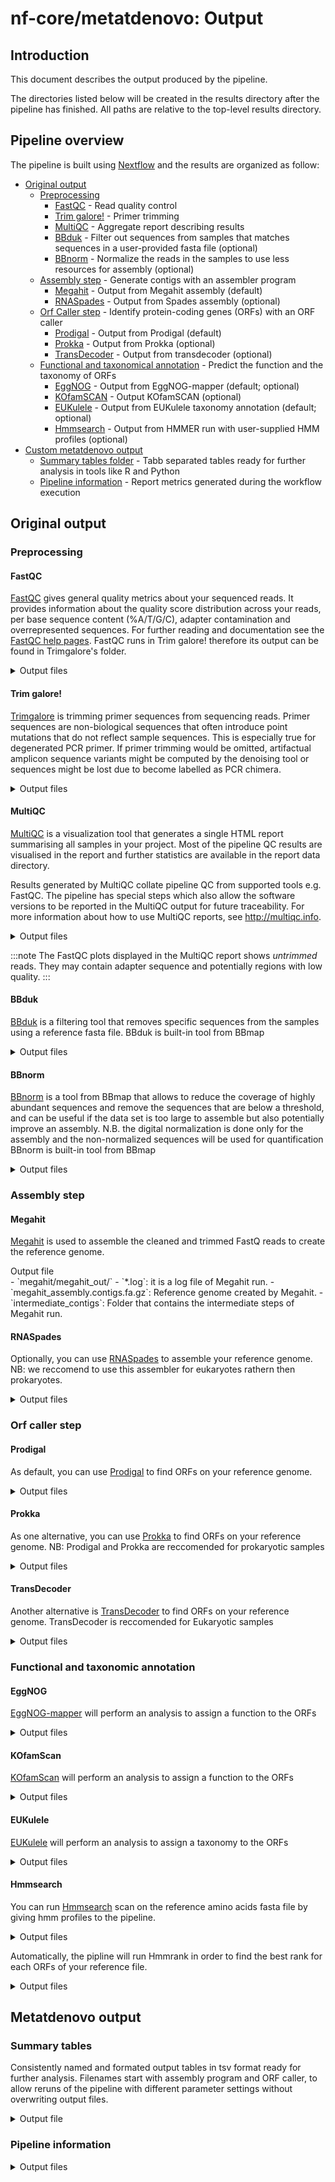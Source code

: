 # nf-core/metatdenovo: Output

## Introduction

This document describes the output produced by the pipeline.

The directories listed below will be created in the results directory after the pipeline has finished.
All paths are relative to the top-level results directory.

## Pipeline overview

The pipeline is built using [Nextflow](https://www.nextflow.io/) and the results are organized as follow:

- [Original output](#original-output) 
  - [Preprocessing](#preprocessing)
    - [FastQC](#fastqc) - Read quality control
    - [Trim galore!](#trim-galore) - Primer trimming
    - [MultiQC](#multiqc) - Aggregate report describing results
    - [BBduk](#bbduk) - Filter out sequences from samples that matches sequences in a user-provided fasta file (optional)
    - [BBnorm](#bbnorm) - Normalize the reads in the samples to use less resources for assembly (optional)
  - [Assembly step](#assembly-step) - Generate contigs with an assembler program
    - [Megahit](#megahit) - Output from Megahit assembly (default)
    - [RNASpades](#rnaspades) - Output from Spades assembly (optional)
  - [Orf Caller step](#orf-caller-step) - Identify protein-coding genes (ORFs) with an ORF caller
    - [Prodigal](#prodigal) - Output from Prodigal (default)
    - [Prokka](#prokka) - Output from Prokka (optional)
    - [TransDecoder](#transdecoder) - Output from transdecoder (optional)
  - [Functional and taxonomical annotation](#functional-and-taxonomical-annotation) - Predict the function and the taxonomy of ORFs
    - [EggNOG](#eggnog) - Output from EggNOG-mapper (default; optional)
    - [KOfamSCAN](#kofamscan) - Output KOfamSCAN (optional)
    - [EUKulele](#eukulele) - Output from EUKulele taxonomy annotation (default; optional)
    - [Hmmsearch](#hmmsearch) - Output from HMMER run with user-supplied HMM profiles (optional)
- [Custom metatdenovo output](#metatdenovo-output)
  - [Summary tables folder](#summary-tables-folder) - Tabb separated tables ready for further analysis in tools like R and Python
  - [Pipeline information](#pipeline-information) - Report metrics generated during the workflow execution


## Original output

### Preprocessing

#### FastQC

[FastQC](http://www.bioinformatics.babraham.ac.uk/projects/fastqc/) gives general quality metrics about your sequenced reads. It provides information about the quality score distribution across your reads, per base sequence content (%A/T/G/C), adapter contamination and overrepresented sequences. For further reading and documentation see the [FastQC help pages](http://www.bioinformatics.babraham.ac.uk/projects/fastqc/Help/). FastQC runs in Trim galore! therefore its output can be found in Trimgalore's folder.

<details markdown="1">
<summary>Output files</summary>

- `trimgalore/fastqc/`
  - `*_fastqc.html`: FastQC report containing quality metrics for your untrimmed raw fastq files.

</details>

#### Trim galore!

[Trimgalore](https://github.com/FelixKrueger/TrimGalore) is trimming primer sequences from sequencing reads. Primer sequences are non-biological sequences that often introduce point mutations that do not reflect sample sequences. This is especially true for degenerated PCR primer. If primer trimming would be omitted, artifactual amplicon sequence variants might be computed by the denoising tool or sequences might be lost due to become labelled as PCR chimera.

<details markdown="1">
<summary>Output files</summary>

- `trimgalore/`: directory containing log files with retained reads, trimming percentage, etc. for each sample.
  - `*trimming_report.txt`: Report of read numbers that pass trimgalore.

</details>

#### MultiQC

[MultiQC](http://multiqc.info) is a visualization tool that generates a single HTML report summarising all samples in your project. Most of the pipeline QC results are visualised in the report and further statistics are available in the report data directory.

Results generated by MultiQC collate pipeline QC from supported tools e.g. FastQC. The pipeline has special steps which also allow the software versions to be reported in the MultiQC output for future traceability. For more information about how to use MultiQC reports, see <http://multiqc.info>.

<details markdown="1">
<summary>Output files</summary>

- `multiqc/`
  - `multiqc_report.html`: a standalone HTML file that can be viewed in your web browser.
  - `multiqc_data/`: directory containing parsed statistics from the different tools used in the pipeline.
  - `multiqc_plots/`: directory containing static images from the report in various formats.

</details>

:::note
The FastQC plots displayed in the MultiQC report shows _untrimmed_ reads. They may contain adapter sequence and potentially regions with low quality.
:::

#### BBduk

[BBduk](https://jgi.doe.gov/data-and-tools/software-tools/bbtools/bb-tools-user-guide/bbnorm-guide/) is a filtering tool that removes specific sequences from the samples using a reference fasta file.
BBduk is built-in tool from BBmap

<details markdown="1">
<summary>Output files</summary>

- `bbmap/`
  - `*.bbduk.log`: a text file with the results from BBduk analysis. Number of filtered reads can be seen in this log.

</details>

#### BBnorm

[BBnorm](https://jgi.doe.gov/data-and-tools/software-tools/bbtools/bb-tools-user-guide/bbduk-guide/) is a tool from BBmap that allows to reduce the coverage of highly abundant sequences and remove the sequences that are below a threshold, and can be useful if the data set is too large to assemble but also potentially improve an assembly. N.B. the digital normalization is done only for the assembly and the non-normalized sequences will be used for quantification
BBnorm is built-in tool from BBmap

<details markdown="1">
<summary>Output files</summary>

- `bbmap/bbnorm/logs/`
  - `*.logs`: it is a log file of the bbnorm run

</details>

### Assembly step

#### Megahit

[Megahit](https://github.com/voutcn/megahit) is used to assemble the cleaned and trimmed FastQ reads to create the reference genome.

<summary>Output file</summary>
- `megahit/megahit_out/`
  - `*.log`: it is a log file of Megahit run.
  - `megahit_assembly.contigs.fa.gz`: Reference genome created by Megahit.
  - `intermediate_contigs`: Folder that contains the intermediate steps of Megahit run.
    
</details>

#### RNASpades

Optionally, you can use [RNASpades](https://cab.spbu.ru/software/rnaspades/) to assemble your reference genome.
NB: we reccomend to use this assembler for eukaryotes rathern then prokaryotes.

<details markdown="1">
<summary>Output files</summary>

- `rnaspades/`
  - `rnaspades.assembly.gfa.gz`: gfa file output from rnaspades
  - `rnaspades.spades.log`: log file output from rnaspades run
  - `rnaspades.transcripts.fa.gz`: Reference genome created by RNASpades
  </details>

### Orf caller step

#### Prodigal

As default, you can use [Prodigal](https://github.com/hyattpd/Prodigal) to find ORFs on your reference genome.

<details markdown="1">
<summary>Output files</summary>

- `prodigal/`
  - `*.fna.gz`: nucleotides fasta file output
  - `*.faa.gz`: amino acids fasta file output
  - `*.gff.gz`: genome feature file output

</details>

#### Prokka

As one alternative, you can use [Prokka](https://github.com/tseemann/prokka) to find ORFs on your reference genome.
NB: Prodigal and Prokka are reccomended for prokaryotic samples

<details markdown="1">
<summary>Output files</summary>

- `prokka/`
  - `*.ffn.gz`: nucleotides fasta file output
  - `*.faa.gz`: amino acids fasta file output
  - `*.gff.gz`: genome feature file output

</details>

#### TransDecoder

Another alternative is [TransDecoder](https://github.com/sghignone/TransDecoder) to find ORFs on your reference genome.
TransDecoder is reccomended for Eukaryotic samples

<details markdown="1">
<summary>Output files</summary>

- `transdecoder/`
  - `*.cds`: nucleotides fasta file output
  - `*.pep`: amino acids fasta file output
  - `*.gff3`: genome feature file output

</details>

### Functional and taxonomic annotation

#### EggNOG

[EggNOG-mapper](https://github.com/eggnogdb/eggnog-mapper) will perform an analysis to assign a function to the ORFs

<details markdown="1">
<summary>Output files</summary>

- `eggnog/`
  - `*.emapper.annotations.gz`: A file with the results from the annotation phase. Therefore, each row represents the annotation reported for a given query.
  - `*.emapper.hits.gz`: A file with the results from the search phase, from HMMER, Diamond or MMseqs2.
  - `*.emapper.seed_orthologs.gz`: A file with the results from parsing the hits. Each row links a query with a seed ortholog. This file has the same format independently of which searcher was used, except that it can be in short format (4 fields), or full.

</details>

#### KOfamScan

[KOfamScan](https://github.com/takaram/kofam_scan) will perform an analysis to assign a function to the ORFs

<details markdown="1">
<summary>Output files</summary>

- `kofamscan/`
  - `*.kofamscan_output.tsv.gz`: kofamscan output.

</details>

#### EUKulele

[EUKulele](https://github.com/AlexanderLabWHOI/EUKulele) will perform an analysis to assign a taxonomy to the ORFs

<details markdown="1">
<summary>Output files</summary>

- `eukulele/assembler.orfcaller/mets_full/diamond/`
  - `*.diamond.out.gz`: Diamond output
- `eukulele/assembler.orfcaller/taxonomy_estimation/`
- `*-estimated-taxonomy.out.gz`: EUKulele output

</details>


#### Hmmsearch

You can run [Hmmsearch](https://www.ebi.ac.uk/Tools/hmmer/search/hmmsearch) scan on the reference amino acids fasta file by giving hmm profiles to the pipeline.

<details markdown="1">
<summary>Output files</summary>

- `hmmer/`
  - `*.tbl.gz`:

</details>

Automatically, the pipline will run Hmmrank in order to find the best rank for each ORFs of your reference file.

<details markdown="1">
<summary>Output files</summary>

- `hmmrank/`
  - `*.tsv.gz`: tab separeted file with the ranked ORFs for each HMM profile.

</details>

## Metatdenovo output

### Summary tables

Consistently named and formated output tables in tsv format ready for further analysis.
Filenames start with assembly program and ORF caller, to allow reruns of the pipeline with different parameter settings without overwriting output files.

<details markdown="1">
<summary>Output file</summary>

- `summary_tables/`
  - `{assembler}.{orf_caller}.overall_stats.tsv.gz`: Overall statistics from the pipeline, e.g. number of reads, number of called ORFs, number of reads mapping back to contigs/ORFs etc.
  - `{assembler}.{orf_caller}.counts.tsv.gz`: Read counts per ORF and sample.
  - `{assembler}.{orf_caller}.emapper.tsv.gz`: Reformatted output from EggNOG-mapper.
  - `{assembler}.{orf_caller}.{db}_eukulele.tsv.gz`: Taxonomic annotation per ORF for specific database.
  - `{assembler}.{orf_caller}.prokka-annotations.tsv.gz`: Reformatted annotation output from Prokka.
  - `{assembler}.{orf_caller}.hmmrank.tsv.gz`: Ranked summary table from HMMER results.

</details>

### Pipeline information

<details markdown="1">
<summary>Output files</summary>

- `pipeline_info/`
  - Reports generated by Nextflow: `execution_report.html`, `execution_timeline.html`, `execution_trace.txt` and `pipeline_dag.dot`/`pipeline_dag.svg`.
  - Reports generated by the pipeline: `pipeline_report.html`, `pipeline_report.txt` and `software_versions.yml`. The `pipeline_report*` files will only be present if the `--email` / `--email_on_fail` parameter's are used when running the pipeline.
  - Reformatted samplesheet files used as input to the pipeline: `samplesheet.valid.csv`.
  - Parameters used by the pipeline run: `params.json`.

</details>
